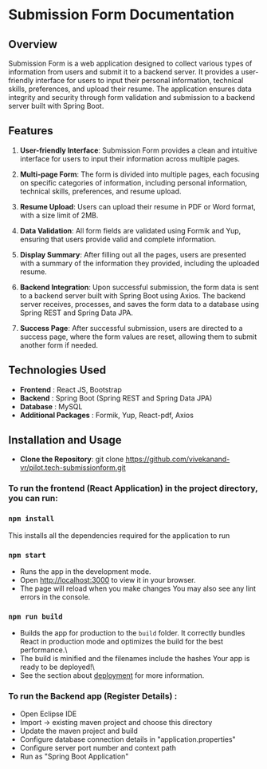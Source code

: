 # Submission Form Documentation

## Overview

Submission Form is a web application designed to collect various types of information from users and submit it to a backend server. It provides a user-friendly interface for users to input their personal information, technical skills, preferences, and upload their resume. The application ensures data integrity and security through form validation and submission to a backend server built with Spring Boot.

## Features

1. **User-friendly Interface**: Submission Form provides a clean and intuitive interface for users to input their information across multiple pages.

2. **Multi-page Form**: The form is divided into multiple pages, each focusing on specific categories of information, including personal information, technical skills, preferences, and resume upload.

3. **Resume Upload**: Users can upload their resume in PDF or Word format, with a size limit of 2MB.

4. **Data Validation**: All form fields are validated using Formik and Yup, ensuring that users provide valid and complete information.

5. **Display Summary**: After filling out all the pages, users are presented with a summary of the information they provided, including the uploaded resume.

6. **Backend Integration**: Upon successful submission, the form data is sent to a backend server built with Spring Boot using Axios. The backend server receives, processes, and saves the form data to a database using Spring REST and Spring Data JPA.

7. **Success Page**: After successful submission, users are directed to a success page, where the form values are reset, allowing them to submit another form if needed.

## Technologies Used
- **Frontend** : React JS, Bootstrap
-  **Backend** : Spring Boot (Spring REST and Spring Data JPA)
- **Database** : MySQL
- **Additional Packages** : Formik, Yup, React-pdf, Axios

## Installation and Usage

* **Clone the Repository**: git clone https://github.com/vivekanand-vr/pilot.tech-submissionform.git

### To run the frontend (React Application) in the project directory, you can run:

### `npm install`
This installs all the dependencies required for the application to run

### `npm start`

- Runs the app in the development mode.
- Open [http://localhost:3000](http://localhost:3000) to view it in your browser.
- The page will reload when you make changes You may also see any lint errors in the console.

### `npm run build`

- Builds the app for production to the `build` folder. It correctly bundles React in production mode and optimizes the build for the best performance.\
- The build is minified and the filenames include the hashes Your app is ready to be deployed!\
- See the section about [deployment](https://facebook.github.io/create-react-app/docs/deployment) for more information. 

### To run the Backend app (Register Details) :
* Open Eclipse IDE
* Import -> existing maven project and choose this directory
* Update the maven project and build
* Configure database connection details in "application.properties"
* Configure server port number and context path
* Run as "Spring Boot Application" 



